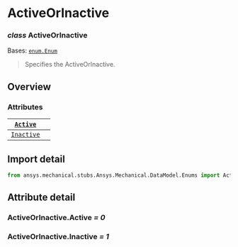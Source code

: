<a id="activeorinactive"></a>

# ActiveOrInactive

<a id="ActiveOrInactive"></a>

### *class* ActiveOrInactive

Bases: [`enum.Enum`](https://docs.python.org/3/library/enum.html#enum.Enum)

> Specifies the ActiveOrInactive.

> <!-- !! processed by numpydoc !! -->

<a id="overview"></a>

## Overview

### Attributes

| [`Active`](#ActiveOrInactive.Active)     |    |
|------------------------------------------|----|
| [`Inactive`](#ActiveOrInactive.Inactive) |    |

<a id="import-detail"></a>

## Import detail

```python
from ansys.mechanical.stubs.Ansys.Mechanical.DataModel.Enums import ActiveOrInactive
```

<a id="attribute-detail"></a>

## Attribute detail

<a id="ActiveOrInactive.Active"></a>

### ActiveOrInactive.Active *= 0*

<a id="ActiveOrInactive.Inactive"></a>

### ActiveOrInactive.Inactive *= 1*

